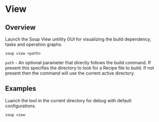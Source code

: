 # View
## Overview
Launch the Soup View untility GUI for visualizing the build dependency, tasks and operation graphs.
```
soup view <path>
```

`path` - An optional parameter that directly follows the build command. If present this specifies the directory to look for a Recipe file to build. If not present then the command will use the current active directory.

## Examples
Luanch the tool in the current directory for debug with default configurations.
```
soup view
```